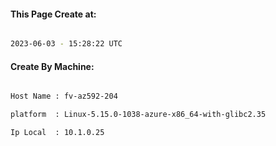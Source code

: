 
   
#### This Page Create at:

```bash

2023-06-03 - 15:28:22 UTC

```

#### Create By Machine:

```bash

Host Name : fv-az592-204

platform  : Linux-5.15.0-1038-azure-x86_64-with-glibc2.35

Ip Local  : 10.1.0.25

```


